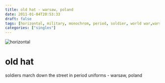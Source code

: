 ```yaml
---
title: old hat - warsaw, poland
date: 2011-01-04T20:53:33
draft: false
tags: [horizontal, military, monochrom, period, soldier, world war,warsaw,poland]
categories: ["singles"]
---
```

![horizontal](/p/sbr-20110104-13904011105.jpg)
<!--more-->
# old hat
soldiers march down the street in period uniforms - warsaw, poland
